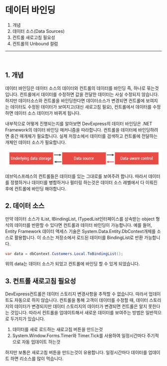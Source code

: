 # 데이터 바인딩 

1. 개념
2. 데이터 소스(Data Sources)
3. 컨트롤 새로고침 필요성
4. 컨트롤의 Unbound 컬럼

<hr />
<br />

## 1. 개념

데이터 바인딩은 데이터 소스의 데이터와 컨트롤의 데이터를 바인딩 즉, 하나로 묶는것입니다. 컨트롤에서 데이터를 수정하면 값을 전달한 데이터는 사실 수정되지 않습니다. 하지만 데이터소스와 컨트롤을 바인딩한다면 데이터소스가 변경되면 컨트롤에 보여지는 데이터도 수정된 데이터가 보여지고(대신 새로고침 필요), 컨트롤에서 데이터를 수정하면 데이터 소스 데이터가 바뀌게 됩니다.

내부적으로 어떻게 진행되는지를 알아보면 DevExpress의 데이터 바인딩은 .NET Framework의 데이터 바인딩 매커니즘을 따라합니다. 컨트롤을 데이터에 바인딩하려면 중간 매개체가 필요합니다. 실제 저장소에서 데이터를 검색하고 컨트롤에 전달하는 개체인 데이터 소스가 필요합니다. 

![img](../img/devexpress_img/databinding/001.png)

데브익스프레스의 컨트롤들은 데이터를 있는 그대로를 보여주려 합니다. 따라서 데이터를 정렬하거나 데이터를 병합하거나 필터링 하는것은 데이터 소스 레벨에서 다 이뤄진 후에 컨트롤에 바인딩 해야합니다. 


## 2. 데이터 소스

만약 데이터 소스가 IList, IBindingList, ITypedList인터페이스를 상속받는 object 형식의 데이터를 반환할 수 있다면 컨트롤과 데이터 바인딩이 가능합니다. 예를 들어, Entity Framework 데이터 액세스 기술은 System.Data.Entity.DbContext개체를 소스로 활용합니다. 이 소스는 저장소에서 로드된 데이터를 BindingList로 반환 가능합니다. 

```C#
var data = dbContext.Customers.Local.ToBindingList();
```

위의 data는 데이터 소스가 되었고 컨트롤에 바인딩 할 수 있게 되었습니다.

## 3. 컨트롤 새로고침 필요성

DevExpress컨트롤은 데이터 스토리지 변경사항을 추적할 수 없습니다. 따라서 업데이트도 자동으로 하지 않습니다. 컨트롤을 통해 고객이 데이터를 수정할 때, 데이터 스토리지의 데이터가 변경되지만 데이터 스토리지의 데이터가 변경되면 컨트롤은 알지 못한다는 것입니다. 따라서 컨트롤을 업데이트해서 새로운 데이터를 보여주는 방법은 일반적으로 두가지가 있습니다.

1. 데이터를 새로 로드하는 새로고침 버튼을 만드는것
2. System.Window.Forms.Timer와 Timer.Tick를 사용하여 일정시간마다 주기적으로 자동 업데이트 하는것

하지만 보통은 새로고침 버튼을 만드는것이 유용합니다. 일정시간마다 데이터를 업데이트 하면 리소스를 많이 먹습니다.


